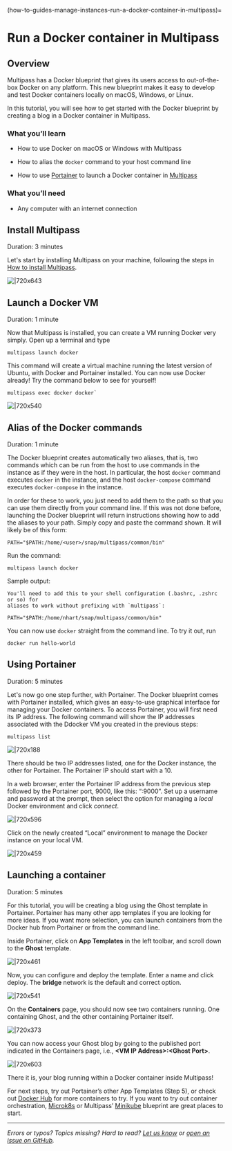 (how-to-guides-manage-instances-run-a-docker-container-in-multipass)=
# Run a Docker container in Multipass

<!-- This is published as an Ubuntu Tutorial at this link: https://ubuntu.com/tutorials/running-a-container-with-the-docker-workflow-in-multipass -->

<!--
| Key | Value |
| --- | --- |
| Summary | Running a Docker Container in Multipass |
| Categories | multipass |
| Difficulty | 2 |
| Author | nathan.hart@canonical.com |
-->

## Overview

Multipass has a Docker blueprint that gives its users access to out-of-the-box Docker on any platform. This new blueprint makes it easy to develop and test Docker containers locally on macOS, Windows, or Linux.

In this tutorial, you will see how to get started with the Docker blueprint by creating a blog in a Docker container in Multipass.

### What you’ll learn

- How to use Docker on macOS or Windows with Multipass

- How to alias the `docker` command to your host command line

- How to use [Portainer](https://www.portainer.io/) to launch a Docker container in [Multipass](http://multipass.run)

### What  you’ll need

- Any computer with an internet connection

## Install Multipass

Duration: 3 minutes

Let's start by installing Multipass on your machine, following the steps in [How to install Multipass](/how-to-guides/install-multipass). 

![|720x643](https://assets.ubuntu.com/v1/25ca03d0-mp-docker.png)

## Launch a Docker VM

Duration: 1 minute

Now that Multipass is installed, you can create a VM running Docker very simply. Open up a terminal and type

```{code-block} text
multipass launch docker
```

This command will create a virtual machine running the latest version of Ubuntu, with Docker and Portainer installed. You can now use Docker already! Try the command below to see for yourself!

```{code-block} text
multipass exec docker docker`
```

![|720x540](https://assets.ubuntu.com/v1/29e87039-mp-docker-2.png)

## Alias of the Docker commands

Duration: 1 minute

The Docker blueprint creates automatically two aliases, that is, two commands which can be run from the host to use commands in the instance as if they were in the host. In particular, the host `docker` command executes `docker` in the instance, and the host `docker-compose` command executes `docker-compose` in the instance. 

In order for these to work, you just need to add them to the path so that you can use them directly from your command line. If this was not done before, launching the Docker blueprint will return instructions showing how to add the aliases to your path. Simply copy and paste the command shown. It will likely be of this form:

```{code-block} text
PATH="$PATH:/home/<user>/snap/multipass/common/bin"
```

<!--![|720x239](https://assets.ubuntu.com/v1/2eec7028-mp-docker-3.png)-->

Run the command:

```{code-block} text
multipass launch docker
```

Sample output:

```{code-block} text
You'll need to add this to your shell configuration (.bashrc, .zshrc or so) for
aliases to work without prefixing with `multipass`:

PATH="$PATH:/home/nhart/snap/multipass/common/bin"
```

You can now use `docker` straight from the command line. To try it out, run

```{code-block} text
docker run hello-world
```

## Using Portainer

Duration: 5 minutes

Let's now go one step further, with Portainer. The Docker blueprint comes with Portainer installed, which gives an easy-to-use graphical interface for managing your Docker containers. To access Portainer, you will first need its IP address. The following command will show the IP addresses associated with the Ddocker VM you created in the previous steps:

```{code-block} text
multipass list
```

![|720x188](https://assets.ubuntu.com/v1/1e998c4e-mp-docker-4.png)

There should be two IP addresses listed, one for the Docker instance, the other for Portainer. The Portainer IP should start with a 10.

In a web browser, enter the Portainer IP address from the previous step followed by the Portainer port, 9000, like this: “<IP address>:9000”. Set up a username and password at the prompt, then select the option for managing a *local* Docker environment and click *connect*.

![|720x596](https://assets.ubuntu.com/v1/0f980233-mp-docker-5.png)

Click on the newly created “Local” environment to manage the Docker instance on your local VM.

![|720x459](https://assets.ubuntu.com/v1/3a7af624-mp-docker-6.png)

## Launching a container

Duration: 5 minutes

For this tutorial, you will be creating a blog using the Ghost template in Portainer. Portainer has many other app templates if you are looking for more ideas. If you want more selection, you can launch containers from the Docker hub from Portainer or from the command line.

Inside Portainer, click on **App Templates** in the left toolbar, and scroll down to the **Ghost** template.

![|720x461](https://assets.ubuntu.com/v1/b80ef240-mp-docker-7.png)

Now, you can configure and deploy the template. Enter a name and click deploy. The **bridge** network is the default and correct option.

![|720x541](https://assets.ubuntu.com/v1/1ade4cfc-mp-docker-8.png)

On the **Containers** page, you should now see two containers running. One containing Ghost, and the other containing Portainer itself.

![|720x373](https://assets.ubuntu.com/v1/0e720c25-mp-docker-9.png)

You can now access your Ghost blog by going to the published port indicated in the Containers page, i.e., **\<VM IP Address\>:\<Ghost Port\>**.

![|720x603](https://assets.ubuntu.com/v1/357843ef-mp-docker-10.png)

There it is, your blog running within a Docker container inside Multipass!

For next steps, try out Portainer’s other App Templates (Step 5), or check out [Docker Hub](https://hub.docker.com/search?type=image) for more containers to try. If you want to try out container orchestration, [Microk8s](https://microk8s.io/) or Multipass’ [Minikube](https://minikube.sigs.k8s.io/docs/) blueprint are great places to start.

---

*Errors or typos? Topics missing? Hard to read? <a href="https://docs.google.com/forms/d/e/1FAIpQLSd0XZDU9sbOCiljceh3rO_rkp6vazy2ZsIWgx4gsvl_Sec4Ig/viewform?usp=pp_url&entry.317501128=https://multipass.run/docs/docker-how-to" target="_blank">Let us know</a> or <a href="https://github.com/canonical/multipass/issues/new/choose" target="_blank">open an issue on GitHub</a>.*

